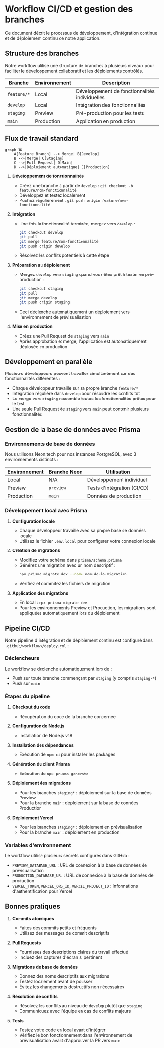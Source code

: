 # Workflow CI/CD et gestion des branches

Ce document décrit le processus de développement, d'intégration continue et de déploiement continu de notre application.

## Structure des branches

Notre workflow utilise une structure de branches à plusieurs niveaux pour faciliter le développement collaboratif et les déploiements contrôlés.

| Branche        | Environnement  | Description                                            |
|----------------|----------------|--------------------------------------------------------|
| `feature/*`    | Local          | Développement de fonctionnalités individuelles         |
| `develop`      | Local          | Intégration des fonctionnalités                        |
| `staging`      | Preview        | Pré-production pour les tests                          |
| `main`         | Production     | Application en production                              |

## Flux de travail standard

```mermaid
graph TD
    A[Feature Branch] -->|Merge| B[Develop]
    B -->|Merge| C[Staging]
    C -->|Pull Request| D[Main]
    D -->|Déploiement automatique| E[Production]
```

1. **Développement de fonctionnalités**
   - Créez une branche à partir de `develop` : `git checkout -b feature/nom-fonctionnalité`
   - Développez et testez localement
   - Pushez régulièrement : `git push origin feature/nom-fonctionnalité`

2. **Intégration**
   - Une fois la fonctionnalité terminée, mergez vers `develop` :
     ```bash
     git checkout develop
     git pull
     git merge feature/nom-fonctionnalité
     git push origin develop
     ```
   - Résolvez les conflits potentiels à cette étape

3. **Préparation au déploiement**
   - Mergez `develop` vers `staging` quand vous êtes prêt à tester en pré-production :
     ```bash
     git checkout staging
     git pull
     git merge develop
     git push origin staging
     ```
   - Ceci déclenche automatiquement un déploiement vers l'environnement de prévisualisation

4. **Mise en production**
   - Créez une Pull Request de `staging` vers `main`
   - Après approbation et merge, l'application est automatiquement déployée en production

## Développement en parallèle

Plusieurs développeurs peuvent travailler simultanément sur des fonctionnalités différentes :

- Chaque développeur travaille sur sa propre branche `feature/*`
- Intégration régulière dans `develop` pour résoudre les conflits tôt
- Le merge vers `staging` rassemble toutes les fonctionnalités prêtes pour le test
- Une seule Pull Request de `staging` vers `main` peut contenir plusieurs fonctionnalités

## Gestion de la base de données avec Prisma

### Environnements de base de données

Nous utilisons Neon.tech pour nos instances PostgreSQL, avec 3 environnements distincts :

| Environnement  | Branche Neon    | Utilisation                            |
|----------------|-----------------|----------------------------------------|
| Local          | N/A             | Développement individuel               |
| Preview        | `preview`       | Tests d'intégration (CI/CD)            |
| Production     | `main`          | Données de production                  |

### Développement local avec Prisma

1. **Configuration locale**
   - Chaque développeur travaille avec sa propre base de données locale
   - Utilisez le fichier `.env.local` pour configurer votre connexion locale

2. **Création de migrations**
   - Modifiez votre schéma dans `prisma/schema.prisma`
   - Générez une migration avec un nom descriptif :
     ```bash
     npx prisma migrate dev --name nom-de-la-migration
     ```
   - Vérifiez et commitez les fichiers de migration

3. **Application des migrations**
   - En local : `npx prisma migrate dev`
   - Pour les environnements Preview et Production, les migrations sont appliquées automatiquement lors du déploiement

## Pipeline CI/CD

Notre pipeline d'intégration et de déploiement continu est configuré dans `.github/workflows/deploy.yml` :

### Déclencheurs

Le workflow se déclenche automatiquement lors de :
- Push sur toute branche commençant par `staging` (y compris `staging-*`)
- Push sur `main`

### Étapes du pipeline

1. **Checkout du code**
   - Récupération du code de la branche concernée

2. **Configuration de Node.js**
   - Installation de Node.js v18

3. **Installation des dépendances**
   - Exécution de `npm ci` pour installer les packages

4. **Génération du client Prisma**
   - Exécution de `npx prisma generate`

5. **Déploiement des migrations**
   - Pour les branches `staging*` : déploiement sur la base de données Preview
   - Pour la branche `main` : déploiement sur la base de données Production

6. **Déploiement Vercel**
   - Pour les branches `staging*` : déploiement en prévisualisation
   - Pour la branche `main` : déploiement en production

### Variables d'environnement

Le workflow utilise plusieurs secrets configurés dans GitHub :
- `PREVIEW_DATABASE_URL` : URL de connexion à la base de données de prévisualisation
- `PRODUCTION_DATABASE_URL` : URL de connexion à la base de données de production
- `VERCEL_TOKEN`, `VERCEL_ORG_ID`, `VERCEL_PROJECT_ID` : Informations d'authentification pour Vercel

## Bonnes pratiques

1. **Commits atomiques**
   - Faites des commits petits et fréquents
   - Utilisez des messages de commit descriptifs

2. **Pull Requests**
   - Fournissez des descriptions claires du travail effectué
   - Incluez des captures d'écran si pertinent

3. **Migrations de base de données**
   - Donnez des noms descriptifs aux migrations
   - Testez localement avant de pousser
   - Évitez les changements destructifs non nécessaires

4. **Résolution de conflits**
   - Résolvez les conflits au niveau de `develop` plutôt que `staging`
   - Communiquez avec l'équipe en cas de conflits majeurs

5. **Tests**
   - Testez votre code en local avant d'intégrer
   - Vérifiez le bon fonctionnement dans l'environnement de prévisualisation avant d'approuver la PR vers `main`
